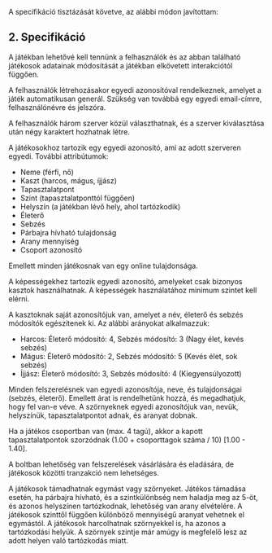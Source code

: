 A specifikáció tisztázását követve, az alábbi módon javítottam:

## 2. Specifikáció

A játékban lehetővé kell tennünk a felhasználók és az abban található játékosok adatainak módosítását a játékban elkövetett interakciótól függően.

A felhasználók létrehozásakor egyedi azonosítóval rendelkeznek, amelyet a játék automatikusan generál. Szükség van továbbá egy egyedi email-címre, felhasználónévre és jelszóra.

A felhasználók három szerver közül választhatnak, és a szerver kiválasztása után négy karaktert hozhatnak létre.

A játékosokhoz tartozik egy egyedi azonosító, ami az adott szerveren egyedi. További attribútumok:
- Neme (férfi, nő)
- Kaszt (harcos, mágus, íjjász)
- Tapasztalatpont
- Szint (tapasztalatponttól függően)
- Helyszín (a játékban lévő hely, ahol tartózkodik)
- Életerő
- Sebzés
- Párbajra hívható tulajdonság
- Arany mennyiség
- Csoport azonosító

Emellett minden játékosnak van egy online tulajdonsága.

A képességekhez tartozik egyedi azonosító, amelyeket csak bizonyos kasztok használhatnak. A képességek használatához minimum szintet kell elérni.

A kasztoknak saját azonosítójuk van, amelyet a név, életerő és sebzés módosítók egészítenek ki. Az alábbi arányokat alkalmazzuk:
- Harcos: Életerő módosító: 4, Sebzés módosító: 3 (Nagy élet, kevés sebzés)
- Mágus: Életerő módosító: 2, Sebzés módosító: 5 (Kevés élet, sok sebzés)
- Íjjász: Életerő módosító: 3, Sebzés módosító: 4 (Kiegyensúlyozott)

Minden felszerelésnek van egyedi azonosítója, neve, és tulajdonságai (sebzés, életerő). Emellett árat is rendelhetünk hozzá, és megadhatjuk, hogy fel van-e véve. A szörnyeknek egyedi azonosítójuk van, nevük, helyszínük, tapasztalatpontot adnak, és aranyat dobnak.

Ha a játékos csoportban van (max. 4 tagú), akkor a kapott tapasztalatpontok szorzódnak (1.00 + csoporttagok száma / 10) [1.00 - 1.40].

A boltban lehetőség van felszerelések vásárlására és eladására, de játékosok közötti tranzakció nem lehetséges.

A játékosok támadhatnak egymást vagy szörnyeket. Játékos támadása esetén, ha párbajra hívható, és a szintkülönbség nem haladja meg az 5-öt, és azonos helyszínen tartózkodnak, lehetőség van arany elvételére. A játékosok szinttől függően különböző mennyiségű aranyat vehetnek el egymástól. A játékosok harcolhatnak szörnyekkel is, ha azonos a tartózkodási helyük. A szörnyek szintje már amúgy is megfelelő lesz az adott helyen való tartózkodás miatt.
